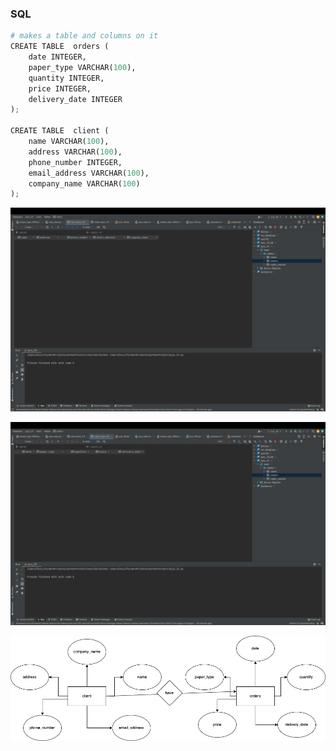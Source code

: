 ### SQL

```.py
# makes a table and columns on it
CREATE TABLE  orders (
    date INTEGER,
    paper_type VARCHAR(100),
    quantity INTEGER,
    price INTEGER,
    delivery_date INTEGER
);

CREATE TABLE  client (
    name VARCHAR(100),
    address VARCHAR(100),
    phone_number INTEGER,
    email_address VARCHAR(100),
    company_name VARCHAR(100)
);
```

![](image_quiz_41_1.png)

![](image_quiz_41_2.png)

![](ER_diagram_for_quiz_41.drawio.png)

